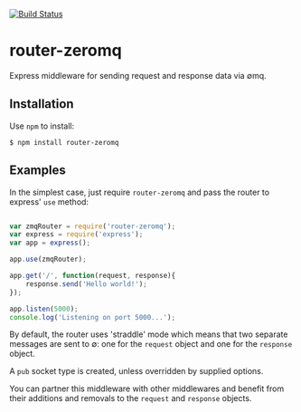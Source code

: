 [![Build Status](https://travis-ci.org/garymcleanhall/router-zeromq.svg?branch=master)](https://travis-ci.org/garymcleanhall/router-zeromq)

router-zeromq
=============

Express middleware for sending request and response data via &#x2205;mq.

## Installation

Use `npm` to install:

	$ npm install router-zeromq

## Examples

In the simplest case, just require `router-zeromq` and pass the router to express' `use` method: 

```js

var zmqRouter = require('router-zeromq');
var express = require('express');
var app = express();

app.use(zmqRouter);

app.get('/', function(request, response){
	response.send('Hello world!');
});

app.listen(5000);
console.log('Listening on port 5000...');

```

By default, the router uses 'straddle' mode which means that two separate messages are sent to &#x2205;: one for the `request` object and one for the `response` object. 

A `pub` socket type is created, unless overridden by supplied options.

You can partner this middleware with other middlewares and benefit from their additions and removals to the `request` and `response` objects. 